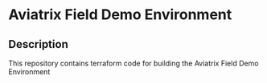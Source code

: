 # Aviatrix Field Demo Environment

## Description

This repository contains terraform code for building the Aviatrix Field Demo Environment
